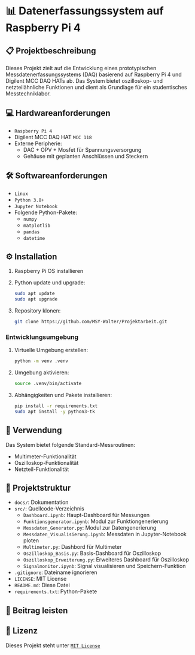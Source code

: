 # 📊 Datenerfassungssystem auf Raspberry Pi 4

## 📋 Projektbeschreibung

Dieses Projekt zielt auf die Entwicklung eines prototypischen Messdatenerfassungssystems (DAQ) basierend auf Raspberry Pi 4 und Digilent MCC DAQ HATs ab. Das System bietet oszilloskop- und netzteilähnliche Funktionen und dient als Grundlage für ein studentisches Messtechniklabor.

## 💻 Hardwareanforderungen

- `Raspberry Pi 4`
- Digilent MCC DAQ HAT `MCC 118`
- Externe Peripherie:
  - DAC + OPV + Mosfet für Spannungsversorgung
  - Gehäuse mit geplanten Anschlüssen und Steckern

## 🛠️ Softwareanforderungen

- `Linux`
- `Python 3.8+`
- `Jupyter Notebook`
- Folgende Python-Pakete:
  - `numpy`
  - `matplotlib`
  - `pandas`
  - `datetime`

## ⚙️ Installation

1. Raspberry Pi OS installieren
2. Python update und upgrade:

   ```bash
   sudo apt update
   sudo apt upgrade
   ```

4. Repository klonen:

   ```bash
   git clone https://github.com/MSY-Walter/Projektarbeit.git
   ```

### Entwicklungsumgebung

1. Virtuelle Umgebung erstellen:

   ```bash
   python -m venv .venv
   ```

2. Umgebung aktivieren:

   ```bash
   source .venv/bin/activate
   ```

3. Abhängigkeiten und Pakete installieren:

   ```bash
   pip install -r requirements.txt
   sudo apt install -y python3-tk
   ```

## 🚀 Verwendung

Das System bietet folgende Standard-Messroutinen:

- Multimeter-Funktionalität
- Oszilloskop-Funktionalität
- Netzteil-Funktionalität

## 📂 Projektstruktur

- `docs/`: Dokumentation
- `src/`: Quellcode-Verzeichnis
  - `Dashboard.ipynb`: Haupt-Dashboard für Messungen
  - `Funktionsgenerator.ipynb`: Modul zur Funktiongenerierung
  - `Messdaten_Generator.py`: Modul zur Datengenerierung
  - `Messdaten_Visualisierung.ipynb`: Messdaten in Jupyter-Notebook ploten
  - `Multimeter.py`: Dashbord für Multimeter
  - `Oszilloskop_Basis.py`: Basis-Dashboard für Oszilloskop
  - `Oszilloskop_Erweiterung.py`: Erweiteres Dashboard für Oszilloskop
  - `Signalmonitor.ipynb`: Signal visualisieren und Speichern-Funktion
- `.gitignore`: Dateiname ignorieren
- `LICENSE`: MIT License
- `README.md`: Diese Datei
- `requirements.txt`: Python-Pakete

## 🤝 Beitrag leisten

## 📜 Lizenz

Dieses Projekt steht unter [`MIT License`](LICENSE)
